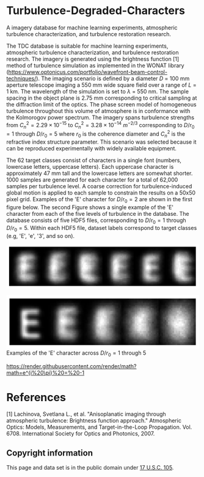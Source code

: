# Turbulence-Degraded-Characters
A imagery database for machine learning experiments, atmospheric turbulence characterization, and turbulence restoration research.

The TDC database is suitable for machine learning experiments, atmospheric turbulence characterization, and turbulence restoration research. The imagery is generated using the brightness function [1] method of turbulence simulation as implemented in the WONAT library (https://www.optonicus.com/portfolio/wavefront-beam-control-techniques/). The imaging scenario is defined by a diameter $D$ = 100 mm aperture telescope imaging a 550 mm wide square field over a range of $L$ = 1 km.  The wavelength of the simulation is set to $\lambda$ = 550 nm.   The sample spacing in the object plane is 2.75 mm corresponding to critical sampling at the diffraction limit of the optics.    The phase screen model of homogeneous turbulence throughout this volume of atmosphere is in conformance with the Kolmorogov power spectrum.  The imagery spans turbulence strengths from $C_n^2 = 2.29\times 10^{-15}$ to $C_n^2 = 3.28 \times 10^{-14}$ $m^{-2/3}$ corresponding to $D/r_0=1$ through $D/r_0=5$ where $r_0$ is the coherence diameter and $C_n^2$ is the refractive index structure parameter.  This scenario was selected because it can be reproduced experimentally with widely available equipment.

The 62 target classes consist of characters in a single font (numbers, lowercase letters, uppercase letters).  Each uppercase character is approximately 47 mm tall and the lowercase letters are somewhat shorter.  1000 samples are generated for each character for a total of 62,000 samples per turbulence level.  A coarse correction for turbulence-induced global motion is applied to each sample to constrain the results on a 50x50 pixel grid.  Examples of the 'E' character for $D/r_0=2$ are shown in the first figure below.  The second Figure shows a single example of the 'E' character from each of the five levels of turbulence in the database.  The database consists of five HDF5 files, corresponding to $D/r_0=1$ through $D/r_0=5$.  Within each HDF5 file, dataset labels correspond to target classes (e.g, 'E', 'e', '3', and so on).

![Six examples of the 'E' character for in the $D/r_0=2$ case.](pcAOP_Figure_1.png  "Six examples of the 'E' character for in the $D/r_0=2$ case.")


![ Examples of the 'E' character across $D/r_0 = 1$ through $5$.](Figure_1b.png  " Examples of the 'E' character across $D/r_0 = 1$ through $5$.")
Examples of the 'E' character across $D/r_0 = 1$ through $5$

 https://render.githubusercontent.com/render/math?math=e^{i%20\pi}%20=%20-1

# References

[1] Lachinova, Svetlana L., et al. "Anisoplanatic imaging through atmospheric turbulence: Brightness function approach." Atmospheric Optics: Models, Measurements, and Target-in-the-Loop Propagation. Vol. 6708. International Society for Optics and Photonics, 2007.

## Copyright information

This page and data set is in the public domain under [17 U.S.C. 105](https://www.law.cornell.edu/uscode/text/17/105).
